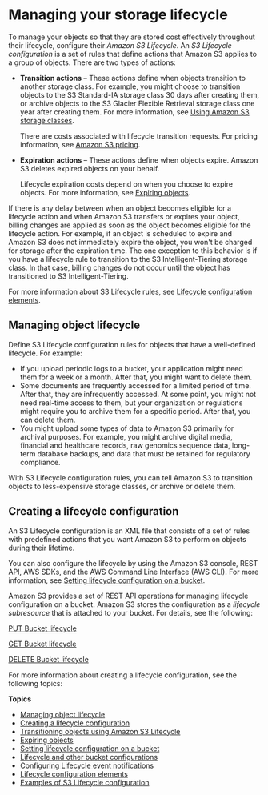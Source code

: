 # Managing your storage lifecycle<a name="object-lifecycle-mgmt"></a>

To manage your objects so that they are stored cost effectively throughout their lifecycle, configure their *Amazon S3 Lifecycle*\. An *S3 Lifecycle configuration* is a set of rules that define actions that Amazon S3 applies to a group of objects\. There are two types of actions:
+ **Transition actions** – These actions define when objects transition to another storage class\. For example, you might choose to transition objects to the S3 Standard\-IA storage class 30 days after creating them, or archive objects to the S3 Glacier Flexible Retrieval storage class one year after creating them\. For more information, see [Using Amazon S3 storage classes](storage-class-intro.md)\. 

  There are costs associated with lifecycle transition requests\. For pricing information, see [Amazon S3 pricing](https://aws.amazon.com/s3/pricing/)\.
+ **Expiration actions** – These actions define when objects expire\. Amazon S3 deletes expired objects on your behalf\. 

  Lifecycle expiration costs depend on when you choose to expire objects\. For more information, see [Expiring objects](lifecycle-expire-general-considerations.md)\.

If there is any delay between when an object becomes eligible for a lifecycle action and when Amazon S3 transfers or expires your object, billing changes are applied as soon as the object becomes eligible for the lifecycle action\. For example, if an object is scheduled to expire and Amazon S3 does not immediately expire the object, you won't be charged for storage after the expiration time\. The one exception to this behavior is if you have a lifecycle rule to transition to the S3 Intelligent\-Tiering storage class\. In that case, billing changes do not occur until the object has transitioned to S3 Intelligent\-Tiering\. 

For more information about S3 Lifecycle rules, see [Lifecycle configuration elements](intro-lifecycle-rules.md)\. 

## Managing object lifecycle<a name="lifecycle-config-overview-what"></a>

Define S3 Lifecycle configuration rules for objects that have a well\-defined lifecycle\. For example: 
+ If you upload periodic logs to a bucket, your application might need them for a week or a month\. After that, you might want to delete them\.
+ Some documents are frequently accessed for a limited period of time\. After that, they are infrequently accessed\. At some point, you might not need real\-time access to them, but your organization or regulations might require you to archive them for a specific period\. After that, you can delete them\. 
+ You might upload some types of data to Amazon S3 primarily for archival purposes\. For example, you might archive digital media, financial and healthcare records, raw genomics sequence data, long\-term database backups, and data that must be retained for regulatory compliance\.

With S3 Lifecycle configuration rules, you can tell Amazon S3 to transition objects to less\-expensive storage classes, or archive or delete them\.

## Creating a lifecycle configuration<a name="lifecycle-config-overview-how"></a>

An S3 Lifecycle configuration is an XML file that consists of a set of rules with predefined actions that you want Amazon S3 to perform on objects during their lifetime\. 

You can also configure the lifecycle by using the Amazon S3 console, REST API, AWS SDKs, and the AWS Command Line Interface \(AWS CLI\)\. For more information, see [Setting lifecycle configuration on a bucket](how-to-set-lifecycle-configuration-intro.md)\.

Amazon S3 provides a set of REST API operations for managing lifecycle configuration on a bucket\. Amazon S3 stores the configuration as a *lifecycle subresource* that is attached to your bucket\. For details, see the following:

[PUT Bucket lifecycle](https://docs.aws.amazon.com/AmazonS3/latest/API/RESTBucketPUTlifecycle.html)

[GET Bucket lifecycle](https://docs.aws.amazon.com/AmazonS3/latest/API/RESTBucketGETlifecycle.html)

[DELETE Bucket lifecycle](https://docs.aws.amazon.com/AmazonS3/latest/API/RESTBucketDELETElifecycle.html)

For more information about creating a lifecycle configuration, see the following topics:

**Topics**
+ [Managing object lifecycle](#lifecycle-config-overview-what)
+ [Creating a lifecycle configuration](#lifecycle-config-overview-how)
+ [Transitioning objects using Amazon S3 Lifecycle](lifecycle-transition-general-considerations.md)
+ [Expiring objects](lifecycle-expire-general-considerations.md)
+ [Setting lifecycle configuration on a bucket](how-to-set-lifecycle-configuration-intro.md)
+ [Lifecycle and other bucket configurations](lifecycle-and-other-bucket-config.md)
+ [Configuring Lifecycle event notifications](lifecycle-configure-notification.md)
+ [Lifecycle configuration elements](intro-lifecycle-rules.md)
+ [Examples of S3 Lifecycle configuration](lifecycle-configuration-examples.md)
